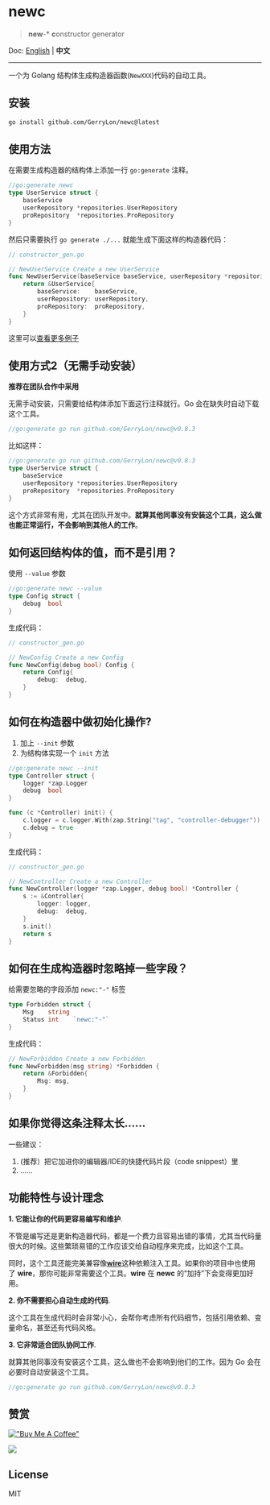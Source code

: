 # newc

> **new**-\* **c**onstructor generator

Doc: [English](README.md) | **中文**

----------

一个为 Golang 结构体生成构造器函数(`NewXXX`)代码的自动工具。

## 安装

```bash
go install github.com/GerryLon/newc@latest
```

## 使用方法

在需要生成构造器的结构体上添加一行 `go:generate` 注释。

```go
//go:generate newc
type UserService struct {
	baseService
	userRepository *repositories.UserRepository
	proRepository  *repositories.ProRepository
}
```

然后只需要执行 `go generate ./...` 就能生成下面这样的构造器代码：

```go
// constructor_gen.go

// NewUserService Create a new UserService
func NewUserService(baseService baseService, userRepository *repositories.UserRepository, proRepository *repositories.ProRepository) *UserService {
	return &UserService{
		baseService:    baseService,
		userRepository: userRepository,
		proRepository:  proRepository,
	}
}
```

这里可以[查看更多例子](https://github.com/GerryLon/newc/tree/master/test)

## 使用方式2（无需手动安装）

**推荐在团队合作中采用**

无需手动安装，只需要给结构体添加下面这行注释就行。Go 会在缺失时自动下载这个工具。

```go
//go:generate go run github.com/GerryLon/newc@v0.8.3
```

比如这样：

```go
//go:generate go run github.com/GerryLon/newc@v0.8.3
type UserService struct {
	baseService
	userRepository *repositories.UserRepository
	proRepository  *repositories.ProRepository
}
```

这个方式非常有用，尤其在团队开发中。**就算其他同事没有安装这个工具，这么做也能正常运行，不会影响到其他人的工作**。

## 如何返回结构体的值，而不是引用？

使用 `--value` 参数

```go
//go:generate newc --value
type Config struct {
	debug  bool
}
```

生成代码：

```go
// constructor_gen.go

// NewConfig Create a new Config
func NewConfig(debug bool) Config {
	return Config{
		debug:  debug,
	}
}
```

## 如何在构造器中做初始化操作?

1. 加上 `--init` 参数
2. 为结构体实现一个 `init` 方法

```go
//go:generate newc --init
type Controller struct {
	logger *zap.Logger
	debug  bool
}

func (c *Controller) init() {
	c.logger = c.logger.With(zap.String("tag", "controller-debugger"))
	c.debug = true
}
```

生成代码：

```go
// constructor_gen.go

// NewController Create a new Controller
func NewController(logger *zap.Logger, debug bool) *Controller {
	s := &Controller{
		logger: logger,
		debug:  debug,
	}
	s.init()
	return s
}
```

## 如何在生成构造器时忽略掉一些字段？

给需要忽略的字段添加 `newc:"-"` 标签

```go
type Forbidden struct {
	Msg    string
	Status int    `newc:"-"`
}
```

生成代码：

```go
// NewForbidden Create a new Forbidden
func NewForbidden(msg string) *Forbidden {
	return &Forbidden{
		Msg: msg,
	}
}
```

## 如果你觉得这条注释太长……

一些建议：

1. (推荐）把它加进你的编辑器/IDE的快捷代码片段（code snippest）里
2. ......

## 功能特性与设计理念

**1. 它能让你的代码更容易编写和维护**.

不管是编写还是更新构造器代码，都是一个费力且容易出错的事情，尤其当代码量很大的时候。这些繁琐易错的工作应该交给自动程序来完成，比如这个工具。

同时，这个工具还能完美兼容像[**wire**](https://github.com/google/wire)这种依赖注入工具。如果你的项目中也使用了 **wire**，那你可能非常需要这个工具。**wire** 在 **newc** 的“加持”下会变得更加好用。

**2. 你不需要担心自动生成的代码**.

这个工具在生成代码时会非常小心，会帮你考虑所有代码细节，包括引用依赖、变量命名，甚至还有代码风格。

**3. 它非常适合团队协同工作**.

就算其他同事没有安装这个工具，这么做也不会影响到他们的工作。因为 Go 会在必要时自动安装这个工具。

```go
//go:generate go run github.com/GerryLon/newc@v0.8.3
```

## 赞赏

[!["Buy Me A Coffee"](https://www.buymeacoffee.com/assets/img/custom_images/orange_img.png)](https://buymeacoffee.com/benn)

![](./doc/donate.png)

## License

MIT
